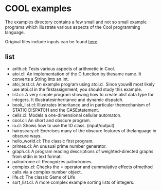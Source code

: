 # COOL examples

The examples directory contains a few small and not so small
example programs which illustrate various aspects of the Cool
programming language.

Original files include inputs can be found [here](http://sist.shanghaitech.edu.cn/faculty/songfu/course/spring2017/cs131/COOL/cool-examples.tar.gz)

## list

- arith.cl: Tests various aspects of arithmetic in Cool.
- atoi.cl: An implementation of the C function by thesame name. It converts a String into an Int.
- atoi_test.cl: An example program using atoi.cl. Since youwill most likely use atoi.cl in the firstassignment, you should study this example.
- list.cl: A very simple program showing how to create alist data type for integers. It illustratesinheritance and dynamic dispatch.
- book_list.cl: Illustrates inheritance and in particular themechanism of STATIC DISPATCH and the CASEstatement.
- cells.cl: Models a one-dimensional cellular automaton.
- cool.cl: An short and obscure program.
- io.cl: Shows how to use the IO class. (input/output)
- hairyscary.cl: Exercises many of the obscure features of thelanguage in obscure ways.
- hello_world.cl: The classic first program.
- primes.cl: An unusual prime number generator.
- graph.cl: A program reading descriptions of weighted-directed graphs from stdin in text format.
- palindrome.cl: Recognizes palindromes.
- complex.cl: Checks the = operator and cummulative effects ofmethod calls via a complex number object.
- life.cl: The classic Game of Life
- sort_list.cl: A more complex example sorting lists of integers.
